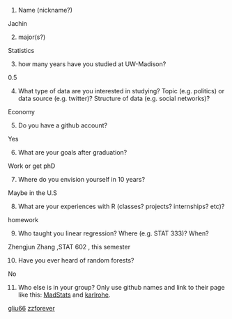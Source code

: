 1) Name (nickname?)

Jachin  

2) major(s?)

Statistics

3) how many years have you studied at UW-Madison?

0.5

4) What type of data are you interested in studying?  Topic (e.g. politics) or data source (e.g. twitter)? Structure of data (e.g. social networks)? 

Economy

5) Do you have a github account?

Yes

6) What are your goals after graduation?

Work or get phD

7) Where do you envision yourself in 10 years?

Maybe in the U.S

8) What are your experiences with R (classes? projects? internships? etc)?  

homework

9) Who taught you linear regression?  Where (e.g. STAT 333)?  When?

Zhengjun Zhang ,STAT 602 , this semester

10)  Have you ever heard of random forests?

No

11)  Who else is in your group?  Only use github names and link to their page like this:  [MadStats](https://github.com/MadStats) and [karlrohe](https://github.com/karlrohe).

[gliu66](https://github.com/gliu66)
[zzforever](https://github.com/zzforever)
